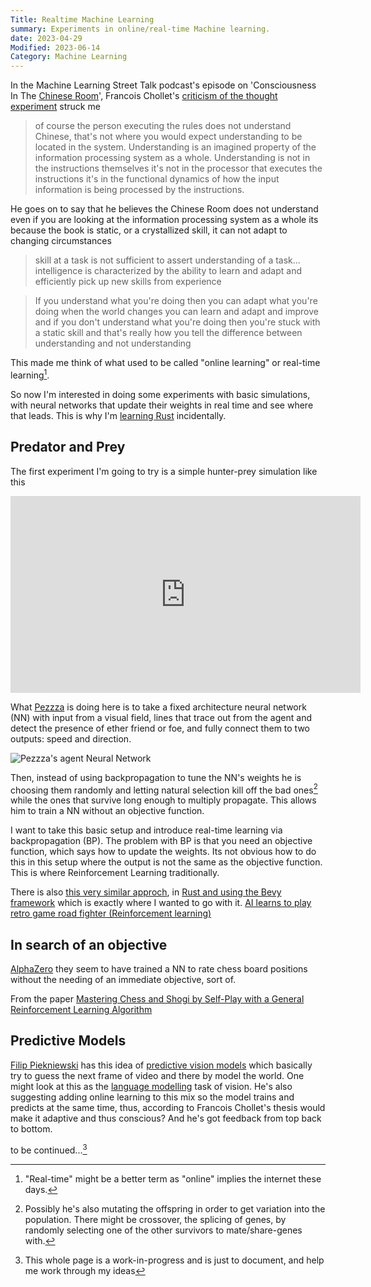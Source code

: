 ```yaml
---
Title: Realtime Machine Learning
summary: Experiments in online/real-time Machine learning.
date: 2023-04-29
Modified: 2023-06-14
Category: Machine Learning
---
```


In the Machine Learning Street Talk podcast's episode on 'Consciousness In The [Chinese Room](https://www.wikiwand.com/en/Chinese_room)', Francois Chollet's [criticism of the thought experiment](https://youtu.be/_KVAzAzO5HU?t=979) struck me

> of course the person executing the rules does not understand Chinese, that's not where you would expect understanding to be located in the system. Understanding is an imagined property of the information processing system as a whole. Understanding is not in the instructions themselves it's not in the processor that executes the instructions it's in the functional dynamics of how the input information is being processed by the instructions.

He goes on to say that he believes the Chinese Room does not understand even if you are looking at the information processing system as a whole its because the book is static, or a crystallized skill, it can not adapt to changing circumstances

> skill at a task is not sufficient to assert understanding of a task... intelligence is characterized by the ability to learn and adapt and efficiently pick up new skills from experience

> If you understand what you're doing then you can adapt what you're doing when the world changes you can learn and adapt and improve and if you don't understand what you're doing then you're stuck with a static skill and that's really how you tell the difference between understanding and not understanding

This made me think of what used to be called "online learning" or real-time learning[^online].

[^online]: "Real-time" might be a better term as "online" implies the internet these days.

So now I'm interested in doing some experiments with basic simulations, with neural networks that update their weights in real time and see where that leads. This is why I'm [learning Rust]({filename}/a-new-hope.md) incidentally.

## Predator and Prey

The first experiment I'm going to try is a simple hunter-prey simulation like this

<iframe width="560" height="315" src="https://www.youtube.com/embed/tVNoetVLuQg" title="YouTube video player" frameborder="0" allow="accelerometer; autoplay; clipboard-write; encrypted-media; gyroscope; picture-in-picture; web-share" allowfullscreen></iframe>

What [Pezzza](https://www.youtube.com/@PezzzasWork) is doing here is to take a fixed architecture neural network (NN) with input from a visual field, lines that trace out from the agent and detect the presence of ether friend or foe, and fully connect them to two outputs: speed and direction.

![Pezzza's agent Neural Network]({static}/images/Pezzzas_NN.png)

Then, instead of using backpropagation to tune the NN's weights he is choosing them randomly and letting natural selection kill off the bad ones[^mutation] while the ones that survive long enough to multiply propagate. This allows him to train a NN without an objective function.

[^mutation]: Possibly he's also mutating the offspring in order to get variation into the population. There might be crossover, the splicing of genes, by randomly selecting one of the other survivors to mate/share-genes with.

I want to take this basic setup and introduce real-time learning via backpropagation (BP). The problem with BP is that you need an objective function, which says how to update the weights. Its not obvious how to do this in this setup where the output is not the same as the objective function. This is where Reinforcement Learning traditionally.

There is also [this very similar approch](https://www.reddit.com/r/bevy/comments/1464kcq/i_built_a_self_driving_car_ai_using_rust_and_bevy/), in [Rust and using the Bevy framework](https://github.com/bones-ai/rust-drive-ai) which is exactly where I wanted to go with it.
[AI learns to play retro game road fighter (Reinforcement learning)](https://www.youtube.com/watch?v=H7RWcNgE-6s&t=1s&ab_channel=BonesAI)

## In search of an objective

[AlphaZero](https://www.deepmind.com/blog/alphazero-shedding-new-light-on-chess-shogi-and-go) they seem to have trained a NN to rate chess board positions without the needing of an immediate objective, sort of.

From the paper [Mastering Chess and Shogi by Self-Play with a General Reinforcement Learning Algorithm](https://arxiv.org/pdf/1712.01815.pdf)

## Predictive Models

[Filip Piekniewski](http://blog.piekniewski.info/) has this idea of [predictive vision models](http://blog.piekniewski.info/2016/11/04/predictive-vision-in-a-nutshell/) which basically try to guess the next frame of video and there by model the world. One might look at this as the [language modelling](https://en.wikipedia.org/wiki/Language_model) task of vision. He's also suggesting adding online learning to this mix so the model trains and predicts at the same time, thus, according to Francois Chollet's thesis would make it adaptive and thus conscious? And he's got feedback from top back to bottom.

to be continued...[^wip]

[^wip]: This whole page is a work-in-progress and is just to document, and help me work through my ideas